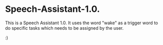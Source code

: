 # Speech-Assistant-1.0.

This is a Speech Assistant 1.0. It uses the word "wake" as a trigger word to do specific tasks which needs to be assigned by the user.

:)
